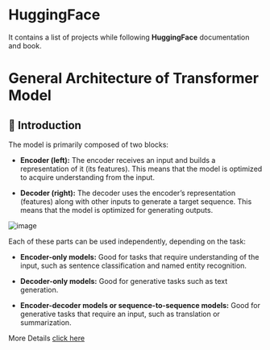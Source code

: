 # HuggingFace


It contains a list of projects while following **HuggingFace** documentation and book.

# General Architecture of Transformer Model

## 🤔 Introduction
The model is primarily composed of two blocks:

- **Encoder (left):** The encoder receives an input and builds a representation of it (its features). This means that the model is optimized to acquire understanding from the input.

- **Decoder (right):** The decoder uses the encoder’s representation (features) along with other inputs to generate a target sequence. This means that the model is optimized for generating outputs.

![image](https://user-images.githubusercontent.com/62704162/178923569-71c1f4b2-b659-4bf5-bb7a-7350e2bf016f.png)


Each of these parts can be used independently, depending on the task:

- **Encoder-only models:** Good for tasks that require understanding of the input, such as sentence classification and named entity recognition.

- **Decoder-only models:** Good for generative tasks such as text generation.

- **Encoder-decoder models or sequence-to-sequence models:** Good for generative tasks that require an input, such as translation or summarization.

More Details [click here](https://huggingface.co/course/chapter1/4?fw=pt)
